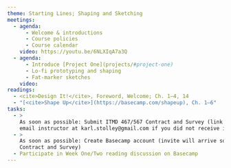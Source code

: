 ```yaml
---
theme: Starting Lines; Shaping and Sketching
meetings:
  - agenda:
      - Welcome & introductions
      - Course policies
      - Course calendar
    video: https://youtu.be/6NLXIqA7a3Q
  - agenda:
      - Introduce [Project One](projects/#project-one)
      - Lo-fi prototyping and shaping
      - Fat-marker sketches
    video:
readings:
  - <cite>Design It!</cite>, Foreword, Welcome; Ch. 1–4, 14
  - "[<cite>Shape Up</cite>](https://basecamp.com/shapeup), Ch. 1–6"
tasks:
  - >
    As soon as possible: Submit ITMD 467/567 Contract and Survey (link in your @hawk.iit.edu inbox;
    email instructor at karl.stolley@gmail.com if you did not receive it)
  - >
    As soon as possible: Create Basecamp account (invite will arrive sometime after you submit the
    Contract and Survey)
  - Participate in Week One/Two reading discussion on Basecamp
---
```

